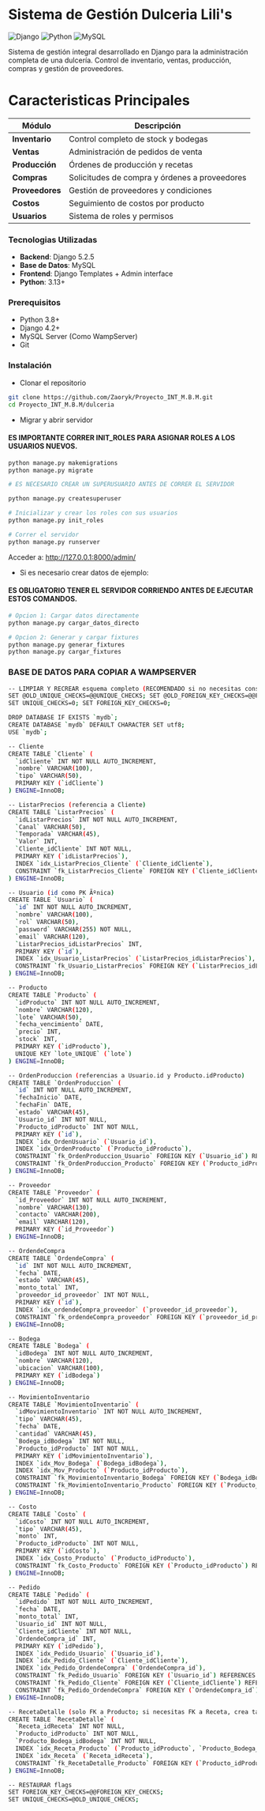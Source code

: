 # Sistema de Gestión Dulceria Lili's

![Django](https://img.shields.io/badge/Django-5.2.5-green?style=for-the-badge&logo=django)
![Python](https://img.shields.io/badge/Python-3.13+-blue?style=for-the-badge&logo=python)
![MySQL](https://img.shields.io/badge/MySQL-8.0-orange?style=for-the-badge&logo=mysql)

Sistema de gestión integral desarrollado en Django para la administración completa de una dulcería. Control de inventario, ventas, producción, compras y gestión de proveedores.

# Caracteristicas Principales

| Módulo | Descripción |
|--------|-------------|
| **Inventario** | Control completo de stock y bodegas |
| **Ventas** | Administración de pedidos de venta |
| **Producción** | Órdenes de producción y recetas |
| **Compras** | Solicitudes de compra y órdenes a proveedores |
| **Proveedores** | Gestión de proveedores y condiciones |
| **Costos** | Seguimiento de costos por producto |
| **Usuarios** | Sistema de roles y permisos |

### Tecnologias Utilizadas
- **Backend**: Django 5.2.5
- **Base de Datos**: MySQL
- **Frontend**: Django Templates + Admin interface
- **Python**: 3.13+

### Prerequisitos
- Python 3.8+
- Django 4.2+
- MySQL Server (Como WampServer)
- Git

### Instalación
- Clonar el repositorio

```bash
git clone https://github.com/Zaoryk/Proyecto_INT_M.B.M.git
cd Proyecto_INT_M.B.M/dulceria
```


- Migrar y abrir servidor

#### ES IMPORTANTE CORRER INIT_ROLES PARA ASIGNAR ROLES A LOS USUARIOS NUEVOS.
```python
python manage.py makemigrations
python manage.py migrate

# ES NECESARIO CREAR UN SUPERUSUARIO ANTES DE CORRER EL SERVIDOR

python manage.py createsuperuser

# Inicializar y crear los roles con sus usuarios
python manage.py init_roles

# Correr el servidor
python manage.py runserver
```
Acceder a: http://127.0.0.1:8000/admin/

- Si es necesario crear datos de ejemplo:

#### ES OBLIGATORIO TENER EL SERVIDOR CORRIENDO ANTES DE EJECUTAR ESTOS COMANDOS.
```python
# Opcion 1: Cargar datos directamente
python manage.py cargar_datos_directo

# Opcion 2: Generar y cargar fixtures
python manage.py generar_fixtures
python manage.py cargar_fixtures
```

### BASE DE DATOS PARA COPIAR A WAMPSERVER

```bash
-- LIMPIAR Y RECREAR esquema completo (RECOMENDADO si no necesitas conservar datos)
SET @OLD_UNIQUE_CHECKS=@@UNIQUE_CHECKS; SET @OLD_FOREIGN_KEY_CHECKS=@@FOREIGN_KEY_CHECKS;
SET UNIQUE_CHECKS=0; SET FOREIGN_KEY_CHECKS=0;

DROP DATABASE IF EXISTS `mydb`;
CREATE DATABASE `mydb` DEFAULT CHARACTER SET utf8;
USE `mydb`;

-- Cliente
CREATE TABLE `Cliente` (
  `idCliente` INT NOT NULL AUTO_INCREMENT,
  `nombre` VARCHAR(100),
  `tipo` VARCHAR(50),
  PRIMARY KEY (`idCliente`)
) ENGINE=InnoDB;

-- ListarPrecios (referencia a Cliente)
CREATE TABLE `ListarPrecios` (
  `idListarPrecios` INT NOT NULL AUTO_INCREMENT,
  `Canal` VARCHAR(50),
  `Temporada` VARCHAR(45),
  `Valor` INT,
  `Cliente_idCliente` INT NOT NULL,
  PRIMARY KEY (`idListarPrecios`),
  INDEX `idx_ListarPrecios_Cliente` (`Cliente_idCliente`),
  CONSTRAINT `fk_ListarPrecios_Cliente` FOREIGN KEY (`Cliente_idCliente`) REFERENCES `Cliente`(`idCliente`)
) ENGINE=InnoDB;

-- Usuario (id como PK Ãºnica)
CREATE TABLE `Usuario` (
  `id` INT NOT NULL AUTO_INCREMENT,
  `nombre` VARCHAR(100),
  `rol` VARCHAR(50),
  `password` VARCHAR(255) NOT NULL,
  `email` VARCHAR(120),
  `ListarPrecios_idListarPrecios` INT,
  PRIMARY KEY (`id`),
  INDEX `idx_Usuario_ListarPrecios` (`ListarPrecios_idListarPrecios`),
  CONSTRAINT `fk_Usuario_ListarPrecios` FOREIGN KEY (`ListarPrecios_idListarPrecios`) REFERENCES `ListarPrecios`(`idListarPrecios`)
) ENGINE=InnoDB;

-- Producto
CREATE TABLE `Producto` (
  `idProducto` INT NOT NULL AUTO_INCREMENT,
  `nombre` VARCHAR(120),
  `lote` VARCHAR(50),
  `fecha_vencimiento` DATE,
  `precio` INT,
  `stock` INT,
  PRIMARY KEY (`idProducto`),
  UNIQUE KEY `lote_UNIQUE` (`lote`)
) ENGINE=InnoDB;

-- OrdenProduccion (referencias a Usuario.id y Producto.idProducto)
CREATE TABLE `OrdenProduccion` (
  `id` INT NOT NULL AUTO_INCREMENT,
  `fechaInicio` DATE,
  `fechaFin` DATE,
  `estado` VARCHAR(45),
  `Usuario_id` INT NOT NULL,
  `Producto_idProducto` INT NOT NULL,
  PRIMARY KEY (`id`),
  INDEX `idx_OrdenUsuario` (`Usuario_id`),
  INDEX `idx_OrdenProducto` (`Producto_idProducto`),
  CONSTRAINT `fk_OrdenProduccion_Usuario` FOREIGN KEY (`Usuario_id`) REFERENCES `Usuario`(`id`),
  CONSTRAINT `fk_OrdenProduccion_Producto` FOREIGN KEY (`Producto_idProducto`) REFERENCES `Producto`(`idProducto`)
) ENGINE=InnoDB;

-- Proveedor
CREATE TABLE `Proveedor` (
  `id_Proveedor` INT NOT NULL AUTO_INCREMENT,
  `nombre` VARCHAR(130),
  `contacto` VARCHAR(200),
  `email` VARCHAR(120),
  PRIMARY KEY (`id_Proveedor`)
) ENGINE=InnoDB;

-- OrdendeCompra
CREATE TABLE `OrdendeCompra` (
  `id` INT NOT NULL AUTO_INCREMENT,
  `fecha` DATE,
  `estado` VARCHAR(45),
  `monto_total` INT,
  `proveedor_id_proveedor` INT NOT NULL,
  PRIMARY KEY (`id`),
  INDEX `idx_ordendeCompra_proveedor` (`proveedor_id_proveedor`),
  CONSTRAINT `fk_ordendeCompra_proveedor` FOREIGN KEY (`proveedor_id_proveedor`) REFERENCES `Proveedor`(`id_Proveedor`)
) ENGINE=InnoDB;

-- Bodega
CREATE TABLE `Bodega` (
  `idBodega` INT NOT NULL AUTO_INCREMENT,
  `nombre` VARCHAR(120),
  `ubicacion` VARCHAR(100),
  PRIMARY KEY (`idBodega`)
) ENGINE=InnoDB;

-- MovimientoInventario
CREATE TABLE `MovimientoInventario` (
  `idMovimientoInventario` INT NOT NULL AUTO_INCREMENT,
  `tipo` VARCHAR(45),
  `fecha` DATE,
  `cantidad` VARCHAR(45),
  `Bodega_idBodega` INT NOT NULL,
  `Producto_idProducto` INT NOT NULL,
  PRIMARY KEY (`idMovimientoInventario`),
  INDEX `idx_Mov_Bodega` (`Bodega_idBodega`),
  INDEX `idx_Mov_Producto` (`Producto_idProducto`),
  CONSTRAINT `fk_MovimientoInventario_Bodega` FOREIGN KEY (`Bodega_idBodega`) REFERENCES `Bodega`(`idBodega`),
  CONSTRAINT `fk_MovimientoInventario_Producto` FOREIGN KEY (`Producto_idProducto`) REFERENCES `Producto`(`idProducto`)
) ENGINE=InnoDB;

-- Costo
CREATE TABLE `Costo` (
  `idCosto` INT NOT NULL AUTO_INCREMENT,
  `tipo` VARCHAR(45),
  `monto` INT,
  `Producto_idProducto` INT NOT NULL,
  PRIMARY KEY (`idCosto`),
  INDEX `idx_Costo_Producto` (`Producto_idProducto`),
  CONSTRAINT `fk_Costo_Producto` FOREIGN KEY (`Producto_idProducto`) REFERENCES `Producto`(`idProducto`)
) ENGINE=InnoDB;

-- Pedido
CREATE TABLE `Pedido` (
  `idPedido` INT NOT NULL AUTO_INCREMENT,
  `fecha` DATE,
  `monto_total` INT,
  `Usuario_id` INT NOT NULL,
  `Cliente_idCliente` INT NOT NULL,
  `OrdendeCompra_id` INT,
  PRIMARY KEY (`idPedido`),
  INDEX `idx_Pedido_Usuario` (`Usuario_id`),
  INDEX `idx_Pedido_Cliente` (`Cliente_idCliente`),
  INDEX `idx_Pedido_OrdendeCompra` (`OrdendeCompra_id`),
  CONSTRAINT `fk_Pedido_Usuario` FOREIGN KEY (`Usuario_id`) REFERENCES `Usuario`(`id`),
  CONSTRAINT `fk_Pedido_Cliente` FOREIGN KEY (`Cliente_idCliente`) REFERENCES `Cliente`(`idCliente`),
  CONSTRAINT `fk_Pedido_OrdendeCompra` FOREIGN KEY (`OrdendeCompra_id`) REFERENCES `OrdendeCompra`(`id`)
) ENGINE=InnoDB;

-- RecetaDetalle (solo FK a Producto; si necesitas FK a Receta, crea tabla Receta antes)
CREATE TABLE `RecetaDetalle` (
  `Receta_idReceta` INT NOT NULL,
  `Producto_idProducto` INT NOT NULL,
  `Producto_Bodega_idBodega` INT NOT NULL,
  INDEX `idx_Receta_Producto` (`Producto_idProducto`, `Producto_Bodega_idBodega`),
  INDEX `idx_Receta` (`Receta_idReceta`),
  CONSTRAINT `fk_RecetaDetalle_Producto` FOREIGN KEY (`Producto_idProducto`) REFERENCES `Producto`(`idProducto`)
) ENGINE=InnoDB;

-- RESTAURAR flags
SET FOREIGN_KEY_CHECKS=@@FOREIGN_KEY_CHECKS;
SET UNIQUE_CHECKS=@OLD_UNIQUE_CHECKS;
```
